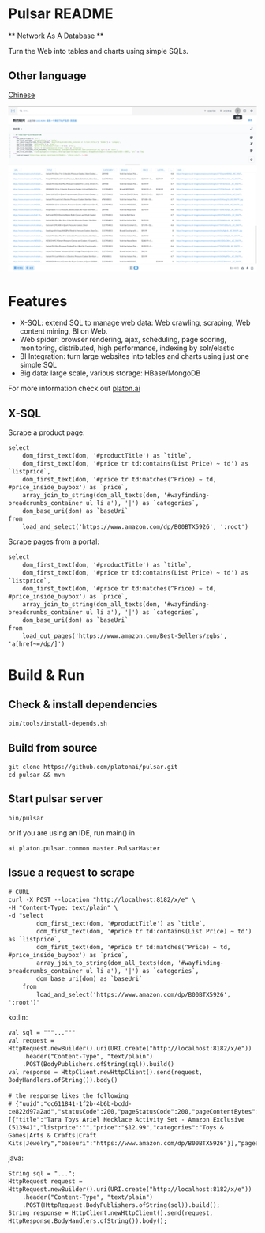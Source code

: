 Pulsar README
===================
** Network As A Database **

Turn the Web into tables and charts using simple SQLs.

## Other language
[Chinese](README.zh.md)

![product-screenshot](docs/images/pulsar-product-screenshot-1.png)

# Features
- X-SQL: extend SQL to manage web data: Web crawling, scraping, Web content mining, BI on Web.
- Web spider: browser rendering, ajax, scheduling, page scoring, monitoring, distributed, high performance, indexing by solr/elastic
- BI Integration: turn large websites into tables and charts using just one simple SQL
- Big data: large scale, various storage: HBase/MongoDB

For more information check out [platon.ai](http://platon.ai)

## X-SQL

Scrape a product page:

    select
        dom_first_text(dom, '#productTitle') as `title`,
        dom_first_text(dom, '#price tr td:contains(List Price) ~ td') as `listprice`,
        dom_first_text(dom, '#price tr td:matches(^Price) ~ td, #price_inside_buybox') as `price`,
        array_join_to_string(dom_all_texts(dom, '#wayfinding-breadcrumbs_container ul li a'), '|') as `categories`,
        dom_base_uri(dom) as `baseUri`
    from
        load_and_select('https://www.amazon.com/dp/B00BTX5926', ':root')

Scrape pages from a portal:

    select
        dom_first_text(dom, '#productTitle') as `title`,
        dom_first_text(dom, '#price tr td:contains(List Price) ~ td') as `listprice`,
        dom_first_text(dom, '#price tr td:matches(^Price) ~ td, #price_inside_buybox') as `price`,
        array_join_to_string(dom_all_texts(dom, '#wayfinding-breadcrumbs_container ul li a'), '|') as `categories`,
        dom_base_uri(dom) as `baseUri`
    from
        load_out_pages('https://www.amazon.com/Best-Sellers/zgbs', 'a[href~=/dp/]')

# Build & Run
## Check & install dependencies

    bin/tools/install-depends.sh

## Build from source

    git clone https://github.com/platonai/pulsar.git
    cd pulsar && mvn

## Start pulsar server

    bin/pulsar

or if you are using an IDE, run main() in

    ai.platon.pulsar.common.master.PulsarMaster

## Issue a request to scrape

    # CURL
    curl -X POST --location "http://localhost:8182/x/e" \
    -H "Content-Type: text/plain" \
    -d "select
            dom_first_text(dom, '#productTitle') as `title`,
            dom_first_text(dom, '#price tr td:contains(List Price) ~ td') as `listprice`,
            dom_first_text(dom, '#price tr td:matches(^Price) ~ td, #price_inside_buybox') as `price`,
            array_join_to_string(dom_all_texts(dom, '#wayfinding-breadcrumbs_container ul li a'), '|') as `categories`,
            dom_base_uri(dom) as `baseUri`
        from
            load_and_select('https://www.amazon.com/dp/B00BTX5926', ':root')"

kotlin:

    val sql = """..."""
    val request = HttpRequest.newBuilder().uri(URI.create("http://localhost:8182/x/e"))
        .header("Content-Type", "text/plain")
        .POST(BodyPublishers.ofString(sql)).build()
    val response = HttpClient.newHttpClient().send(request, BodyHandlers.ofString()).body()

    # the response likes the following
    # {"uuid":"cc611841-1f2b-4b6b-bcdd-ce822d97a2ad","statusCode":200,"pageStatusCode":200,"pageContentBytes":1607636,"resultSet":[{"title":"Tara Toys Ariel Necklace Activity Set - Amazon Exclusive (51394)","listprice":"","price":"$12.99","categories":"Toys & Games|Arts & Crafts|Craft Kits|Jewelry","baseuri":"https://www.amazon.com/dp/B00BTX5926"}],"pageStatus":"OK","status":"OK"}

java:
    
    String sql = "...";
    HttpRequest request = HttpRequest.newBuilder().uri(URI.create("http://localhost:8182/x/e"))
        .header("Content-Type", "text/plain")
        .POST(HttpRequest.BodyPublishers.ofString(sql)).build();
    String response = HttpClient.newHttpClient().send(request, HttpResponse.BodyHandlers.ofString()).body();
